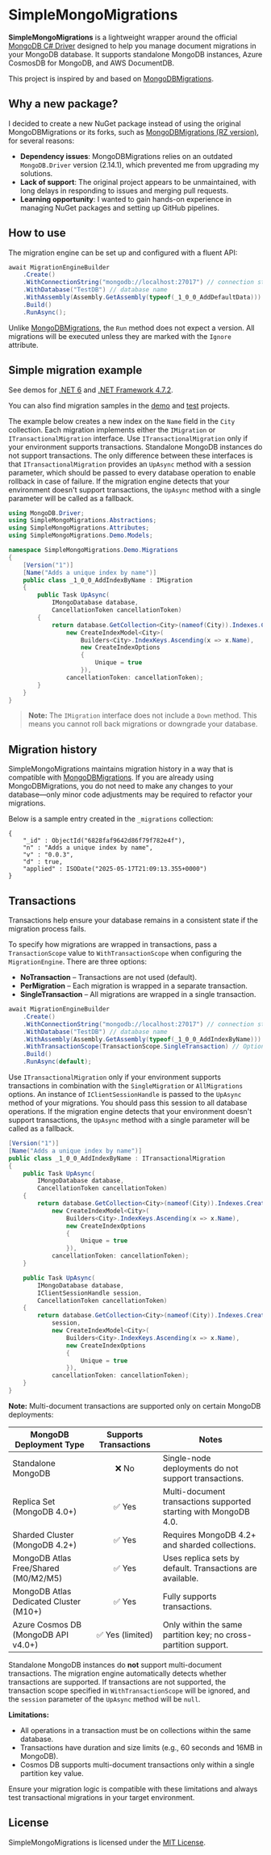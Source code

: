 # SimpleMongoMigrations

**SimpleMongoMigrations** is a lightweight wrapper around the official [MongoDB C# Driver](https://github.com/mongodb/mongo-csharp-driver) designed to help you manage document migrations in your MongoDB database. It supports standalone MongoDB instances, Azure CosmosDB for MongoDB, and AWS DocumentDB.

This project is inspired by and based on [MongoDBMigrations](https://bitbucket.org/i_am_a_kernel/mongodbmigrations/).

## Why a new package?

I decided to create a new NuGet package instead of using the original MongoDBMigrations or its forks, such as [MongoDBMigrations (RZ version)](https://github.com/ruxo/MongoDbMigrations), for several reasons:

- **Dependency issues**: MongoDBMigrations relies on an outdated `MongoDB.Driver` version (2.14.1), which prevented me from upgrading my solutions.
- **Lack of support**: The original project appears to be unmaintained, with long delays in responding to issues and merging pull requests.
- **Learning opportunity**: I wanted to gain hands-on experience in managing NuGet packages and setting up GitHub pipelines.

## How to use

The migration engine can be set up and configured with a fluent API:

```csharp
await MigrationEngineBuilder
    .Create()
    .WithConnectionString("mongodb://localhost:27017") // connection string
    .WithDatabase("TestDB") // database name
    .WithAssembly(Assembly.GetAssembly(typeof(_1_0_0_AddDefaultData))) // assembly to scan for migrations
    .Build()
    .RunAsync();
```

Unlike [MongoDBMigrations](https://bitbucket.org/i_am_a_kernel/mongodbmigrations/), the `Run` method does not expect a version. All migrations will be executed unless they are marked with the `Ignore` attribute.

## Simple migration example

See demos for [.NET 6](https://github.com/evgenii-petukhov/SimpleMongoMigrations/tree/master/SimpleMongoMigrations.Demo.ConsoleNet6) and [.NET Framework 4.7.2](https://github.com/evgenii-petukhov/SimpleMongoMigrations/tree/master/SimpleMongoMigrations.Demo.ConsoleNet472).

You can also find migration samples in the [demo](https://github.com/evgenii-petukhov/SimpleMongoMigrations/tree/master/SimpleMongoMigrations.Demo.Migrations) and [test](https://github.com/evgenii-petukhov/SimpleMongoMigrations/tree/master/SimpleMongoMigrations.Tests.VerifyMigrationOrder/Migrations) projects.

The example below creates a new index on the `Name` field in the `City` collection. Each migration implements either the `IMigration` or `ITransactionalMigration` interface. Use `ITransactionalMigration` only if your environment supports transactions. Standalone MongoDB instances do not support transactions. The only difference between these interfaces is that `ITransactionalMigration` provides an `UpAsync` method with a session parameter, which should be passed to every database operation to enable rollback in case of failure. If the migration engine detects that your environment doesn't support transactions, the `UpAsync` method with a single parameter will be called as a fallback.

```csharp
using MongoDB.Driver;
using SimpleMongoMigrations.Abstractions;
using SimpleMongoMigrations.Attributes;
using SimpleMongoMigrations.Demo.Models;

namespace SimpleMongoMigrations.Demo.Migrations
{
    [Version("1")]
    [Name("Adds a unique index by name")]
    public class _1_0_0_AddIndexByName : IMigration
    {
        public Task UpAsync(
            IMongoDatabase database,
            CancellationToken cancellationToken)
        {
            return database.GetCollection<City>(nameof(City)).Indexes.CreateOneAsync(
                new CreateIndexModel<City>(
                    Builders<City>.IndexKeys.Ascending(x => x.Name),
                    new CreateIndexOptions
                    {
                        Unique = true
                    }),
                cancellationToken: cancellationToken);
        }
    }
}
```

> **Note:** The `IMigration` interface does not include a `Down` method. This means you cannot roll back migrations or downgrade your database.

## Migration history

SimpleMongoMigrations maintains migration history in a way that is compatible with [MongoDBMigrations](https://bitbucket.org/i_am_a_kernel/mongodbmigrations/). If you are already using MongoDBMigrations, you do not need to make any changes to your database—only minor code adjustments may be required to refactor your migrations.

Below is a sample entry created in the `_migrations` collection:

```
{
    "_id" : ObjectId("6828faf9642d86f79f782e4f"),
    "n" : "Adds a unique index by name",
    "v" : "0.0.3",
    "d" : true,
    "applied" : ISODate("2025-05-17T21:09:13.355+0000")
}
```

## Transactions

Transactions help ensure your database remains in a consistent state if the migration process fails.

To specify how migrations are wrapped in transactions, pass a `TransactionScope` value to `WithTransactionScope` when configuring the `MigrationEngine`. There are three options:

- **NoTransaction** – Transactions are not used (default).
- **PerMigration** – Each migration is wrapped in a separate transaction.
- **SingleTransaction** – All migrations are wrapped in a single transaction.

```csharp
await MigrationEngineBuilder
    .Create()
    .WithConnectionString("mongodb://localhost:27017") // connection string
    .WithDatabase("TestDB") // database name
    .WithAssembly(Assembly.GetAssembly(typeof(_1_0_0_AddIndexByName))) // assembly to scan for migrations
    .WithTransactionScope(TransactionScope.SingleTransaction) // Optional, can be omitted if not needed
    .Build()
    .RunAsync(default);
```

Use `ITransactionalMigration` only if your environment supports transactions in combination with the `SingleMigration` or `AllMigrations` options. An instance of `IClientSessionHandle` is passed to the `UpAsync` method of your migrations. You should pass this session to all database operations. If the migration engine detects that your environment doesn't support transactions, the `UpAsync` method with a single parameter will be called as a fallback.

```csharp
[Version("1")]
[Name("Adds a unique index by name")]
public class _1_0_0_AddIndexByName : ITransactionalMigration
{
    public Task UpAsync(
        IMongoDatabase database,
        CancellationToken cancellationToken)
    {
        return database.GetCollection<City>(nameof(City)).Indexes.CreateOneAsync(
            new CreateIndexModel<City>(
                Builders<City>.IndexKeys.Ascending(x => x.Name),
                new CreateIndexOptions
                {
                    Unique = true
                }),
            cancellationToken: cancellationToken);
    }

    public Task UpAsync(
        IMongoDatabase database,
        IClientSessionHandle session,
        CancellationToken cancellationToken)
    {
        return database.GetCollection<City>(nameof(City)).Indexes.CreateOneAsync(
            session,
            new CreateIndexModel<City>(
                Builders<City>.IndexKeys.Ascending(x => x.Name),
                new CreateIndexOptions
                {
                    Unique = true
                }),
            cancellationToken: cancellationToken);
    }
}
```

**Note:** Multi-document transactions are supported only on certain MongoDB deployments:

| MongoDB Deployment Type                | Supports Transactions | Notes                                                            |
| -------------------------------------- | :-------------------: | ---------------------------------------------------------------- |
| Standalone MongoDB                     |         ❌ No         | Single-node deployments do not support transactions.             |
| Replica Set (MongoDB 4.0+)             |        ✅ Yes         | Multi-document transactions supported starting with MongoDB 4.0. |
| Sharded Cluster (MongoDB 4.2+)         |        ✅ Yes         | Requires MongoDB 4.2+ and sharded collections.                   |
| MongoDB Atlas Free/Shared (M0/M2/M5)   |        ✅ Yes         | Uses replica sets by default. Transactions are available.        |
| MongoDB Atlas Dedicated Cluster (M10+) |        ✅ Yes         | Fully supports transactions.                                     |
| Azure Cosmos DB (MongoDB API v4.0+)    |   ✅ Yes (limited)    | Only within the same partition key; no cross-partition support.  |

Standalone MongoDB instances do **not** support multi-document transactions. The migration engine automatically detects whether transactions are supported. If transactions are not supported, the transaction scope specified in `WithTransactionScope` will be ignored, and the `session` parameter of the `UpAsync` method will be `null`.

**Limitations:**

- All operations in a transaction must be on collections within the same database.
- Transactions have duration and size limits (e.g., 60 seconds and 16MB in MongoDB).
- Cosmos DB supports multi-document transactions only within a single partition key value.

Ensure your migration logic is compatible with these limitations and always test transactional migrations in your target environment.

## License

SimpleMongoMigrations is licensed under the [MIT License](https://github.com/evgenii-petukhov/SimpleMongoMigrations/blob/master/LICENSE).
